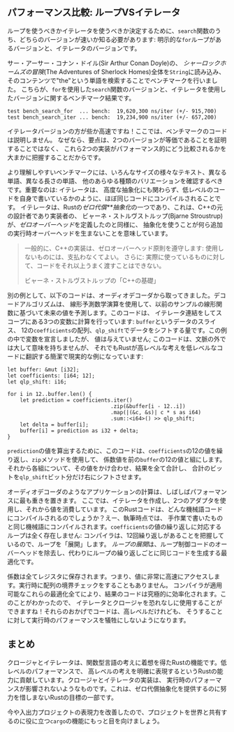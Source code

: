 <!-- ## Comparing Performance: Loops vs. Iterators -->

## パフォーマンス比較: ループVSイテレータ

<!-- To determine whether to use loops or iterators, we need to know which version -->
<!-- of our `search` functions is faster: the version with an explicit `for` loop or -->
<!-- the version with iterators. -->

ループを使うべきかイテレータを使うべきか決定するために、`search`関数のうち、どちらのバージョンが速いか知る必要があります:
明示的な`for`ループがあるバージョンと、イテレータのバージョンです。

<!-- We ran a benchmark by loading the entire contents of *The Adventures of -->
<!-- Sherlock Holmes* by Sir Arthur Conan Doyle into a `String` and looking for the -->
<!-- word “the” in the contents. Here are the results of the benchmark on the -->
<!-- version of `search` using the `for` loop and the version using iterators: -->

サー・アーサー・コナン・ドイル(Sir Arthur Conan Doyle)の、
*シャーロックホームズの冒険*(The Adventures of Sherlock Homes)全体を`String`に読み込み、
そのコンテンツで"the"という単語を検索することでベンチマークを行いました。
こちらが、`for`を使用した`search`関数のバージョンと、イテレータを使用したバージョンに関するベンチマーク結果です。

```text
test bench_search_for  ... bench:  19,620,300 ns/iter (+/- 915,700)
test bench_search_iter ... bench:  19,234,900 ns/iter (+/- 657,200)
```

<!-- The iterator version was slightly faster! We won’t explain the benchmark code -->
<!-- here, because the point is not to prove that the two versions are equivalent -->
<!-- but to get a general sense of how these two implementations compare -->
<!-- performance-wise. -->

イテレータバージョンの方が些か高速ですね！ここでは、ベンチマークのコードは説明しません。
なぜなら、要点は、2つのバージョンが等価であることを証明することではなく、
これら2つの実装がパフォーマンス的にどう比較されるかを大まかに把握することだからです。

<!-- For a more comprehensive benchmark, you should check various texts of various -->
<!-- sizes, different words, words of different lengths, and all kinds of other -->
<!-- variations. The point is this: iterators, although a high-level abstraction, -->
<!-- get compiled down to roughly the same code as if you’d written the lower-level -->
<!-- code yourself. Iterators are one of Rust’s *zero-cost* *abstractions*, by which -->
<!-- we mean using the abstraction imposes no additional runtime overhead in the -->
<!-- same way that Bjarne Stroustrup, the original designer and implementor of C++, -->
<!-- defines *zero-overhead*: -->

より理解しやすいベンチマークには、いろんなサイズの様々なテキスト、異なる単語、異なる長さの単語、
他のあらゆる種類のバリエーションを確認するべきです。重要なのは: イテレータは、
高度な抽象化にも関わらず、低レベルのコードを自身で書いているかのように、ほぼ同じコードにコンパイルされることです。
イテレータは、Rustの*ゼロ代償**抽象化*の一つであり、これは、C++の元の設計者であり実装者の、
ビャーネ・ストルヴストルップ(Bjarne Stroustrup)が、*ゼロオーバーヘッド*を定義したのと同様に、
抽象化を使うことが何ら追加の実行時オーバーヘッドを生まないことを意味しています。

<!-- > In general, C++ implementations obey the zero-overhead principle: What you -->
<!-- > don’t use, you don’t pay for. And further: What you do use, you couldn’t hand -->
<!-- > code any better. -->
<!-- > -->
<!-- > Bjarne Stroustrup’s “Foundations of C++” -->

> 一般的に、C++の実装は、ゼロオーバーヘッド原則を遵守します: 使用しないものには、支払わなくてよい。
> さらに: 実際に使っているものに対して、コードをそれ以上うまく渡すことはできない。
>
> ビャーネ・ストルヴストルップの「C++の基礎」

<!-- As another example, the following code is taken from an audio decoder. The -->
<!-- decoding algorithm uses the linear prediction mathematical operation to -->
<!-- estimate future values based on a linear function of the previous samples. This -->
<!-- code uses an iterator chain to do some math on three variables in scope: a -->
<!-- `buffer` slice of data, an array of 12 `coefficients`, and an amount by which -->
<!-- to shift data in `qlp_shift`. We’ve declared the variables within this example -->
<!-- but not given them any values; although this code doesn’t have much meaning -->
<!-- outside of its context, it’s still a concise, real-world example of how Rust -->
<!-- translates high-level ideas to low-level code: -->

別の例として、以下のコードは、オーディオデコーダから取ってきました。デコードアルゴリズムは、
線形予測数学演算を使用して、以前のサンプルの線形関数に基づいて未来の値を予測します。このコードは、
イテレータ連結をしてスコープにある3つの変数に計算を行っています: `buffer`というデータのスライス、
12の`coefficients`の配列、`qlp_shift`でデータをシフトする量です。この例の中で変数を宣言しましたが、
値は与えていません; このコードは、文脈の外では大して意味を持ちませんが、
それでもRustが高レベルな考えを低レベルなコードに翻訳する簡潔で現実的な例になっています:

```rust,ignore
let buffer: &mut [i32];
let coefficients: [i64; 12];
let qlp_shift: i16;

for i in 12..buffer.len() {
    let prediction = coefficients.iter()
                                 .zip(&buffer[i - 12..i])
                                 .map(|(&c, &s)| c * s as i64)
                                 .sum::<i64>() >> qlp_shift;
    let delta = buffer[i];
    buffer[i] = prediction as i32 + delta;
}
```

<!-- To calculate the value of `prediction`, this code iterates through each of the -->
<!-- 12 values in `coefficients` and uses the `zip` method to pair the coefficient -->
<!-- values with the previous 12 values in `buffer`. Then, for each pair, we -->
<!-- multiply the values together, sum all the results, and shift the bits in the -->
<!-- sum `qlp_shift` bits to the right. -->

`prediction`の値を算出するために、このコードは、`coefficients`の12の値を繰り返し、`zip`メソッドを使用して、
係数値を前の`buffer`の12の値と組にします。それから各組について、その値をかけ合わせ、結果を全て合計し、
合計のビットを`qlp_shift`ビット分だけ右にシフトさせます。

<!-- Calculations in applications like audio decoders often prioritize performance -->
<!-- most highly. Here, we’re creating an iterator, using two adaptors, and then -->
<!-- consuming the value. What assembly code would this Rust code compile to? Well, -->
<!-- as of this writing, it compiles down to the same assembly you’d write by hand. -->
<!-- There’s no loop at all corresponding to the iteration over the values in -->
<!-- `coefficients`: Rust knows that there are 12 iterations, so it “unrolls” the -->
<!-- loop. *Unrolling* is an optimization that removes the overhead of the loop -->
<!-- controlling code and instead generates repetitive code for each iteration of -->
<!-- the loop. -->

オーディオデコーダのようなアプリケーションの計算は、しばしばパフォーマンスに最も重きを置きます。
ここでは、イテレータを作成し、2つのアダプタを使用し、それから値を消費しています。
このRustコードは、どんな機械語コードにコンパイルされるのでしょうか？えー、執筆時点では、
手作業で書いたものと同じ機械語にコンパイルされます。`coefficients`の値の繰り返しに対応するループは全く存在しません:
コンパイラは、12回繰り返しがあることを把握しているので、ループを「展開」します。
*ループの展開*は、ループ制御コードのオーバーヘッドを除去し、代わりにループの繰り返しごとに同じコードを生成する最適化です。

<!-- All of the coefficients get stored in registers, which means it’s very fast to -->
<!-- access the values. There are no bounds checks on the array access at runtime. -->
<!-- All these optimizations Rust is able to apply make the resulting code extremely -->
<!-- efficient. Now that you know this, you can use iterators and closures without -->
<!-- fear! They make code seem like it’s higher level but don’t impose a runtime -->
<!-- performance penalty for doing so. -->

係数は全てレジスタに保存されます。つまり、値に非常に高速にアクセスします。実行時に配列の境界チェックをすることもありません。
コンパイラが適用可能なこれらの最適化全てにより、結果のコードは究極的に効率化されます。このことがわかったので、
イテレータとクロージャを恐れなしに使用することができますね！それらのおかげでコードは、高レベルだけれども、
そうすることに対して実行時のパフォーマンスを犠牲にしないようになります。

<!-- ## Summary -->

## まとめ

<!-- Closures and iterators are Rust features inspired by functional programming -->
<!-- language ideas. They contribute to Rust’s capability to clearly express -->
<!-- high-level ideas at low-level performance. The implementations of closures and -->
<!-- iterators are such that runtime performance is not affected. This is part of -->
<!-- Rust’s goal to strive to provide zero-cost abstractions. -->

クロージャとイテレータは、関数型言語の考えに着想を得たRustの機能です。低レベルのパフォーマンスで、
高レベルの考えを明確に表現するというRustの能力に貢献しています。クロージャとイテレータの実装は、
実行時のパフォーマンスが影響されないようなものです。これは、ゼロ代償抽象化を提供するのに努力を惜しまないRustの目標の一部です。

<!-- Now that we’ve improved the expressiveness of our I/O project, let’s look at -->
<!-- some more features of `cargo` that will help us share the project with the -->
<!-- world. -->

今や入出力プロジェクトの表現力を改善したので、プロジェクトを世界と共有するのに役に立つ`cargo`の機能にもっと目を向けましょう。
